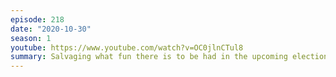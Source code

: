 ```yaml
---
episode: 218
date: "2020-10-30"
season: 1
youtube: https://www.youtube.com/watch?v=OC0jlnCTul8
summary: Salvaging what fun there is to be had in the upcoming election (part 3)
---
```

